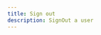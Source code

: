 ```yaml
---
title: Sign out
description: SignOut a user
---
```



<inline-fragment platform="ios" src="~/lib/auth/fragments/native_common/signout/common.md"></inline-fragment>
<inline-fragment platform="android" src="~/lib/auth/fragments/native_common/signout/common.md"></inline-fragment>
<inline-fragment platform="flutter" src="~/lib/auth/fragments/native_common/signout/common.md"></inline-fragment>
